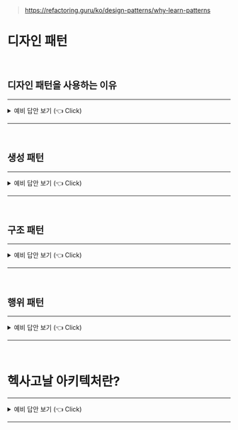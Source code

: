 > https://refactoring.guru/ko/design-patterns/why-learn-patterns

# 디자인 패턴

<br>

## 디자인 패턴을 사용하는 이유

-----------------------

<details>
   <summary> 예비 답안 보기 (👈 Click)</summary>
<br />

-----------------------

디자인 패턴은 소프트웨어 디자인에서 사용되는 경험적인 패턴들로 이미 검증된 해결책이다.  

재사용성, 유연성 등의 장점이 있다고는 하지만 실제로는 공통 언어라는 점이 더 중요하다고 생각한다.  
패턴을 알고 있다면 팀원들과 더 효율적으로 의사소통할 수 있고, 코드를 처음 보는 개발자 또한 패턴을 통해 코드를 더욱 쉽게 이해할 수 있다.  

</details>

-----------------------

<br>



## 생성 패턴 

-----------------------

<details>
   <summary> 예비 답안 보기 (👈 Click)</summary>
<br />

-----------------------

> 기존 코드의 재활용과 유연성을 증가시키는 객체 생성 메커니즘

* 팩토리 메서드 패턴 : 부모 클래스에서 객체들을 생성할 수 있는 인터페이스를 제공하지만, 자식 클래스들이 생성될 객체들의 유형을 변경할 수 있도록 하는 생성 패턴
* 추상 팩토리 패턴: 연관성이 있는 객체 군이 여러개 있을 경우 이들을 묶어 추상화하고, 팩토리 객체에서 집합으로 묶은 객체 군을 구현화 하는 생성 패턴
* 빌더 패턴: 상황에 따라 동적인 인자를 필요로 하는 객체를 생성하기 위한 디자인 패턴
  * 코틀린에서는 결국 파라미터를 명시하고 값을 주는 것이 빌더 패턴과 유사
* 싱글톤 패턴 : 클래스에 인스턴스가 하나만 있도록 하면서 이 인스턴스에 대한 전역 접근(액세스) 지점을 제공하는 생성 디자인 패턴
  * 스프링에서는 빈이 기본적으로 싱글톤으로 관리되며 코틀린에서는 Object 키워드를 통해 싱글톤을 구현할 수 있다.


</details>

-----------------------

<br>



## 구조 패턴 


-----------------------

<details>
   <summary> 예비 답안 보기 (👈 Click)</summary>
<br />

-----------------------

>  구조를 유연하고 효율적으로 유지하면서 객체와 클래스를 더 큰 구조로 조합하는 방법

* 어댑터 패턴 : 호환되지 않는 인터페이스를 가진 객체들이 협업할 수 있도록 하는 구조적 디자인 패턴
* 파사드 패턴 : 라이브러리에 대한, 프레임워크에 대한 또는 다른 클래스들의 복잡한 집합에 대한 단순화된 인터페이스를 제공하는 구조적 디자인 패턴
  * 여러 서비스들을 조합해서 사용할 때 사용했었음.
* 프록시 패턴 : 프록시는 원래 객체에 대한 접근을 제어하므로, 당신의 요청이 원래 객체에 전달되기 전 또는 후에 무언가를 수행하는 패턴
  * spring aop가 프록시 패턴을 사용
* 데코레이터 : 새로운 행동들을 특수 래퍼 객체들 내에 넣어서 이러한 행동들을 객체들에 동적으로 추가할 수 있도록 하는 패턴
  * 대표적으로 inputStream이 데코레이터 용례로 많이 사용된다.

</details>

-----------------------

<br>



## 행위 패턴

-----------------------

<details>
   <summary> 예비 답안 보기 (👈 Click)</summary>
<br />

-----------------------

>  객체 간의 효과적인 의사소통과 책임 할당을 처리

* 전략 패턴: 객체에서 행동의 실행을 연결된 전략 객체에 위임하는 패턴
  * 예를 들어, 주문에 다양한 결제 방법이 있다면 order 클래스에 process 메서드에는 payStrategy를 인자로 받아서 대신 처리한다.
* 템플릿 메서드 패턴 : 여러 클래스에서 공통으로 사용하는 메서드를 템플릿화 하여 상위 클래스에서 정의하고, 하위 클래스마다 세부 동작 사항을 다르게 구현하는 패턴 
* 옵저버 패턴 : 값을 관찰하여 빠르게 반영하기 위한 디자인 패턴
  * spring의 ApplicationEventPublisher가 옵저버 패턴과 같다. 발행하고 구독하는 곳에서 처리

</details>

-----------------------

<br>


# 헥사고날 아키텍처란?

-----------------------

<details>
   <summary> 예비 답안 보기 (👈 Click)</summary>
<br />

-----------------------

헥사고날 아키텍처는 직역하면 육각형 아키텍처이구요. 포트와 어텝터 기반의 아키텍처라고도 합니다. 포트와 어댑터는 인터페이스로 이뤄져있구요. 모든 외부로부터 들어오는 요청은 인바운드 포트로 처리를 하게 되고 외부로 나가는 요청은 아웃바운드 포트로 처리하게 됩니다. 그리고 그 가운데에 도메인 영역이 위치하게 됩니다. 이러한 구조를 헥사고날 아키텍처라고 하구요.

개인적으로 생각하는 헥사고날 아키텍처의 가장 큰 장점은, 포트와 어댑터 인터페이스가 도메인 영역에 위치하기 때문에 SOLID 원칙중에 의존관계 역전 법칙이 구조적으로 적용될 수 있다는 것인데요.

도메인영역은 인터페이스에만 의존하게 되기 때문에 웹계층이나 영속성계층이 어떤 기술로 구현되든지 상관이 없이 느슨한 결합, 확장성있는 구조를 가지게 됩니다. 예를 들어 인프라 영역에 DB 접근 기술로 JPA를 사용하고 있다가 다른 기술로 교체해야하는 시점이 왔을때, 도메인 영역의 코드는 하나도 수정하지 않아도 되는 구조를 가지게 되는 것이 가장 큰 장점이라고 생각합니다.

`헥사고날 아키텍처의 가이드 샘플들을 보면 하나의 범용성 service를 쓰는게 아니라 useCase를 쪼개서 각각의 인터페이스를 활용하게 되는데요. 이러다보니 SOLID 원칙 중 단일 책임 원칙, 인터페이스 분리 원칙들을 자연스럽게 지켜나갈 수 있는 구조를 만들어나갈 수 있거든요.`

그리고 헥사고날 아키텍처를 사용하다보면 외부 요청은 인바운드로 들어오고 나가는 요청은 아웃바운드 포트로 처리하다보니 그 가운데 있는 도메인 영역을 고도화해서 사용하게 됩니다. 도메인 영역을 고도화해서 사용한다는 측면에서 DDD와도 어느정도 연관이 있게 됩니다. DDD는 도메인의 논리적인 경계인 바운디드 컨텍스트를 기반으로 도메인 간의 명확한 경계를 두고, 분리된 컨텍스트 내에서 비즈니스 요구 사항에 따라 애그리거트를 정의하는 등 비즈니스 도메인에 중점을 두는 설계를 하게 되는데요.

도메인 간의 경계가 명확해짐에 따라 A 도메인의 변화가 B 도메인에 영향을 줘야되는 케이스가 발생했을 때, 느슨한 결합을 유지하면서 처리할 수 있는 EDA 같은 방법론도 적용을 고려해볼 수가 있습니다.

결론적으로, 헥사고날 아키텍처를 도입함으로써 OOP의 SOLID 원칙을 지키면서 시스템의 유연성과 확장성을 높이고, 필요에 따라 다양한 아키텍처적 접근법을 함께 사용할 수 있게 됩니다.


</details>

-----------------------

<br>
